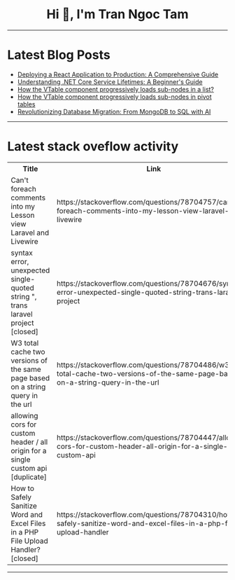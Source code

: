 <h1 align="center">Hi 👋, I'm Tran Ngoc Tam</h1>

---

# Latest Blog Posts 
<!-- BLOG-POST-LIST:START -->
- [Deploying a React Application to Production: A Comprehensive Guide](https://dev.to/vyan/deploying-a-react-application-to-production-a-comprehensive-guide-4pm)
- [Understanding .NET Core Service Lifetimes: A Beginner&#39;s Guide](https://dev.to/mahendraputra21/understanding-net-core-service-lifetimes-a-beginners-guide-1d3a)
- [How the VTable component progressively loads sub-nodes in a list?](https://dev.to/rayssss/how-the-vtable-component-progressively-loads-sub-nodes-in-a-list-5hhm)
- [How the VTable component progressively loads sub-nodes in pivot tables](https://dev.to/rayssss/how-the-vtable-component-progressively-loads-sub-nodes-in-pivot-tables-2n60)
- [Revolutionizing Database Migration: From MongoDB to SQL with AI](https://dev.to/coderbotics_ai/revolutionizing-database-migration-from-mongodb-to-sql-with-ai-1809)
<!-- BLOG-POST-LIST:END -->

---

# Latest stack oveflow activity
<table>
  <tr><th>Title</th><th>Link</th></tr>
  <!-- STACKOVERFLOW:START --><tr><td>Can&#39;t foreach comments into my Lesson view Laravel and Livewire</td><td>https://stackoverflow.com/questions/78704757/cant-foreach-comments-into-my-lesson-view-laravel-and-livewire</td></tr><tr><td>syntax error, unexpected single-quoted string &quot;, trans laravel project [closed]</td><td>https://stackoverflow.com/questions/78704676/syntax-error-unexpected-single-quoted-string-trans-laravel-project</td></tr><tr><td>W3 total cache two versions of the same page based on a string query in the url</td><td>https://stackoverflow.com/questions/78704486/w3-total-cache-two-versions-of-the-same-page-based-on-a-string-query-in-the-url</td></tr><tr><td>allowing cors for custom header / all origin for a single custom api [duplicate]</td><td>https://stackoverflow.com/questions/78704447/allowing-cors-for-custom-header-all-origin-for-a-single-custom-api</td></tr><tr><td>How to Safely Sanitize Word and Excel Files in a PHP File Upload Handler? [closed]</td><td>https://stackoverflow.com/questions/78704310/how-to-safely-sanitize-word-and-excel-files-in-a-php-file-upload-handler</td></tr><!-- STACKOVERFLOW:END -->
</table>

---


